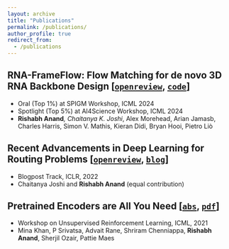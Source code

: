 ```yaml
---
layout: archive
title: "Publications"
permalink: /publications/
author_profile: true
redirect_from:
  - /publications
---
```


## RNA-FrameFlow: Flow Matching for de novo 3D RNA Backbone Design [[`openreview`](https://openreview.net/forum?id=YzjHCdZM2h), [`code`](https://github.com/rish-16/rna-backbone-design)]
- Oral (Top 1%) at SPIGM Workshop, ICML 2024
- Spotlight (Top 5%) at AI4Science Workshop, ICML 2024
- <strong>Rishabh Anand</strong>*, Chaitanya K. Joshi*, Alex Morehead, Arian Jamasb, Charles Harris, Simon V. Mathis, Kieran Didi, Bryan Hooi, Pietro Liò

## Recent Advancements in Deep Learning for Routing Problems [[`openreview`](https://openreview.net/forum?id=4K7Na7nT65C), [`blog`](https://rish-16.github.io/posts/routing-dl/)]
- Blogpost Track, ICLR, 2022
- Chaitanya Joshi and <strong>Rishabh Anand</strong> (equal contribution)

## Pretrained Encoders are All You Need [[`abs`](https://arxiv.org/abs/2106.05139), [`pdf`](https://arxiv.org/pdf/2106.05139)]
- Workshop on Unsupervised Reinforcement Learning, ICML, 2021
- Mina Khan, P Srivatsa, Advait Rane, Shriram Chenniappa, <strong>Rishabh Anand</strong>, Sherjil Ozair, Pattie Maes
